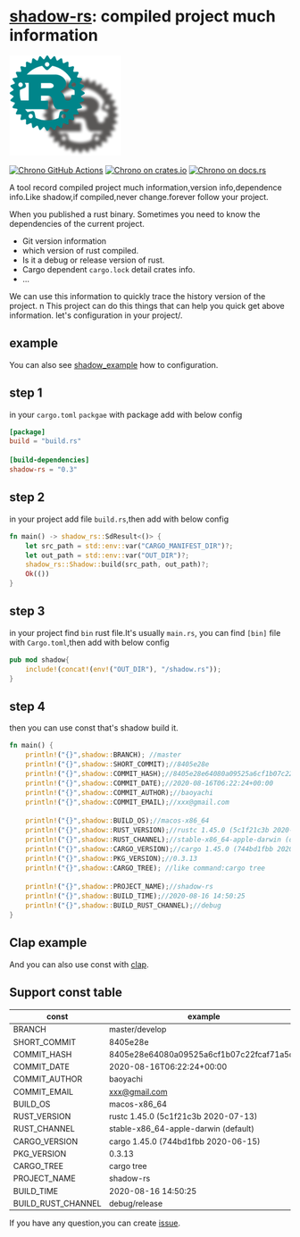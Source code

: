 [shadow-rs][docsrs]: compiled project much information
========================================
![shadow](./shadow-rs.png)

[![Chrono GitHub Actions][gh-image]][gh-checks]
[![Chrono on crates.io][cratesio-image]][cratesio]
[![Chrono on docs.rs][docsrs-image]][docsrs]

[gh-image]: https://github.com/baoyachi/shadow-rs/workflows/build/badge.svg
[gh-checks]: https://github.com/baoyachi/shadow-rs/actions?query=workflow%3Abuild
[cratesio-image]: https://img.shields.io/crates/v/shadow-rs.svg
[cratesio]: https://crates.io/crates/shadow-rs
[docsrs-image]: https://docs.rs/shadow-rs/badge.svg
[docsrs]: https://docs.rs/shadow-rs


A tool record compiled project much information,version info,dependence info.Like shadow,if compiled,never change.forever follow your project.

When you published a rust binary. Sometimes you need to know the dependencies of the current project.
* Git version information
* which version of rust compiled. 
* Is it a debug or release version of rust.
* Cargo dependent `cargo.lock` detail crates info.
* ...

We can use this information to quickly trace the history version of the project.
n
This project can do this things that can help you quick get above information. let's configuration in your project/.

## example
You can also see [shadow_example](https://github.com/baoyachi/shadow-rs/tree/master/example_shadow) how to configuration.

## step 1
in your `cargo.toml` `packgae` with package add with below config 
```toml
[package]
build = "build.rs"

[build-dependencies]
shadow-rs = "0.3"
```

## step 2
in your project add file `build.rs`,then add with below config 
```rust
fn main() -> shadow_rs::SdResult<()> {
    let src_path = std::env::var("CARGO_MANIFEST_DIR")?;
    let out_path = std::env::var("OUT_DIR")?;
    shadow_rs::Shadow::build(src_path, out_path)?;
    Ok(())
}
```

## step 3
in your project find `bin` rust file.It's usually `main.rs`, you can find `[bin]` file with `Cargo.toml`,then add with below config
```rust
pub mod shadow{
    include!(concat!(env!("OUT_DIR"), "/shadow.rs"));
}
```

## step 4
then you can use const that's shadow build it.
```rust
fn main() {
    println!("{}",shadow::BRANCH); //master
    println!("{}",shadow::SHORT_COMMIT);//8405e28e
    println!("{}",shadow::COMMIT_HASH);//8405e28e64080a09525a6cf1b07c22fcaf71a5c5
    println!("{}",shadow::COMMIT_DATE);//2020-08-16T06:22:24+00:00
    println!("{}",shadow::COMMIT_AUTHOR);//baoyachi
    println!("{}",shadow::COMMIT_EMAIL);//xxx@gmail.com

    println!("{}",shadow::BUILD_OS);//macos-x86_64
    println!("{}",shadow::RUST_VERSION);//rustc 1.45.0 (5c1f21c3b 2020-07-13)
    println!("{}",shadow::RUST_CHANNEL);//stable-x86_64-apple-darwin (default)
    println!("{}",shadow::CARGO_VERSION);//cargo 1.45.0 (744bd1fbb 2020-06-15)
    println!("{}",shadow::PKG_VERSION);//0.3.13
    println!("{}",shadow::CARGO_TREE); //like command:cargo tree

    println!("{}",shadow::PROJECT_NAME);//shadow-rs
    println!("{}",shadow::BUILD_TIME);//2020-08-16 14:50:25
    println!("{}",shadow::BUILD_RUST_CHANNEL);//debug
}
```

## Clap example 
And you can also use const with [clap](https://github.com/baoyachi/shadow-rs/blob/master/example_shadow/src/main.rs#L24_L26).

## Support const table
| const | example |
| ------ | ------ |
| BRANCH | master/develop |
| SHORT_COMMIT | 8405e28e |  
| COMMIT_HASH | 8405e28e64080a09525a6cf1b07c22fcaf71a5c5 |  
| COMMIT_DATE | 2020-08-16T06:22:24+00:00 |
| COMMIT_AUTHOR | baoyachi |
| COMMIT_EMAIL | xxx@gmail.com |  
| BUILD_OS | macos-x86_64 |  
| RUST_VERSION | rustc 1.45.0 (5c1f21c3b 2020-07-13) |  
| RUST_CHANNEL | stable-x86_64-apple-darwin (default) |  
| CARGO_VERSION | cargo 1.45.0 (744bd1fbb 2020-06-15) |  
| PKG_VERSION | 0.3.13 |
| CARGO_TREE | cargo tree |  
| PROJECT_NAME | shadow-rs |  
| BUILD_TIME | 2020-08-16 14:50:25 |  
| BUILD_RUST_CHANNEL | debug/release |  

If you have any question,you can create [issue](https://github.com/baoyachi/shadow-rs/issues/new).
